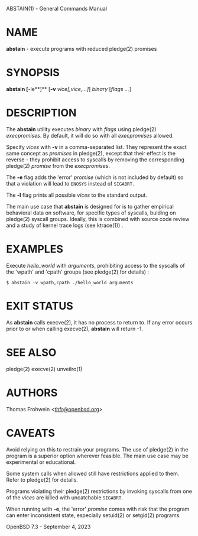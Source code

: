 ABSTAIN(1) - General Commands Manual

# NAME

**abstain** - execute programs with reduced
pledge(2)
promises

# SYNOPSIS

**abstain&nbsp;\[**-le**]**
\[**-v**&nbsp;*vice\[,vice,...]*]
*binary*&nbsp;\[*flags*&nbsp;*...*]

# DESCRIPTION

The
**abstain**
utility executes
*binary*
with
*flags*
using
pledge(2)
*execpromises*.
By default, it will do so with all
*execpromises*
allowed.

Specify
*vices*
with
**-v**
in a comma-separated list.
They represent the exact same concept as
*promises*
in
pledge(2),
except that their effect is the reverse - they
prohibit
access to syscalls by removing the corresponding
pledge(2)
*promise*
from the
*execpromises*.

The
**-e**
flag adds the
'error'
*promise*
(which is not included by default)
so that a violation will lead to
`ENOSYS`
instead of
`SIGABRT`.

The
**-l**
flag prints all possible
*vices*
to the standard output.

The main use case that
**abstain**
is designed for is to gather empirical behavioral data on software, for specific types of syscalls, bulding on
pledge(2)
syscall groups. Ideally, this is combined with source code review and a study of kernel trace logs
(see
ktrace(1))
.

# EXAMPLES

Execute
*hello\_world*
with
*arguments*,
prohibiting access to the syscalls of the
'wpath'
and
'cpath'
groups
(see
pledge(2)
for details)
:

	$ abstain -v wpath,cpath ./hello_world arguments

# EXIT STATUS

As
**abstain**
calls
execve(2),
it has no process to return to. If any error occurs prior to or when calling
execve(2),
**abstain**
will return -1.

# SEE ALSO

pledge(2)
execve(2)
unveilro(1)

# AUTHORS

Thomas Frohwein &lt;[thfr@openbsd.org](mailto:thfr@openbsd.org)&gt;

# CAVEATS

Avoid relying on this to restrain your programs. The use of
pledge(2)
in the program is a superior option wherever feasible. The main use case may be experimental or educational.

Some system calls when allowed still have restrictions applied to them. Refer to
pledge(2)
for details.

Programs violating their
pledge(2)
restrictions by invoking syscalls from one of the
*vices*
are killed with uncatchable
`SIGABRT`.

When running with
**-e**,
the
'error'
*promise*
comes with risk that the program can enter inconsistent state, especially
setuid(2)
or
setgid(2)
programs.

OpenBSD 7.3 - September 4, 2023
